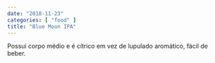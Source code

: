 ```yaml
---
date: "2018-11-23"
categories: [ "food" ]
title: "Blue Moon IPA"
---
```

Possui corpo médio e é cítrico em vez de lupulado aromático, fácil de beber.
